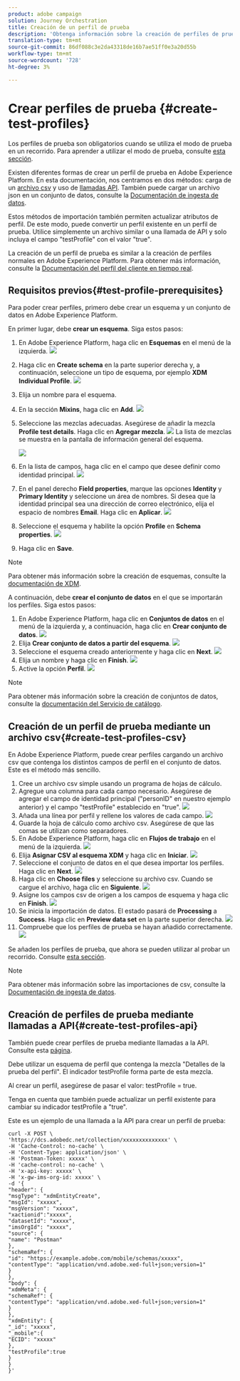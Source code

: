 ```yaml
---
product: adobe campaign
solution: Journey Orchestration
title: Creación de un perfil de prueba
description: 'Obtenga información sobre la creación de perfiles de prueba '
translation-type: tm+mt
source-git-commit: 86df088c3e2da43318de16b7ae51ff0e3a20d55b
workflow-type: tm+mt
source-wordcount: '728'
ht-degree: 3%

---
```



# Crear perfiles de prueba {#create-test-profiles}

Los perfiles de prueba son obligatorios cuando se utiliza el modo de prueba en un recorrido. Para aprender a utilizar el modo de prueba, consulte [esta sección](../building-journeys/testing-the-journey.md).

Existen diferentes formas de crear un perfil de prueba en Adobe Experience Platform. En esta documentación, nos centramos en dos métodos: carga de un [archivo csv](../building-journeys/creating-test-profiles.md#create-test-profiles-csv) y uso de [llamadas API](../building-journeys/creating-test-profiles.md#create-test-profiles-api). También puede cargar un archivo json en un conjunto de datos, consulte la [Documentación de ingesta de datos](https://experienceleague.adobe.com/docs/experience-platform/ingestion/tutorials/ingest-batch-data.html#add-data-to-dataset).

Estos métodos de importación también permiten actualizar atributos de perfil. De este modo, puede convertir un perfil existente en un perfil de prueba. Utilice simplemente un archivo similar o una llamada de API y solo incluya el campo &quot;testProfile&quot; con el valor &quot;true&quot;.

La creación de un perfil de prueba es similar a la creación de perfiles normales en Adobe Experience Platform. Para obtener más información, consulte la [Documentación del perfil del cliente en tiempo real](https://experienceleague.adobe.com/docs/experience-platform/profile/home.html).

## Requisitos previos{#test-profile-prerequisites}

Para poder crear perfiles, primero debe crear un esquema y un conjunto de datos en Adobe Experience Platform.

En primer lugar, debe **crear un esquema**. Siga estos pasos:

1. En Adobe Experience Platform, haga clic en **Esquemas** en el menú de la izquierda.
   ![](../assets/test-profiles-0.png)
1. Haga clic en **Create schema** en la parte superior derecha y, a continuación, seleccione un tipo de esquema, por ejemplo **XDM Individual Profile**.
   ![](../assets/test-profiles-1.png)
1. Elija un nombre para el esquema.
1. En la sección **Mixins**, haga clic en **Add**.
   ![](../assets/test-profiles-1-bis.png)
1. Seleccione las mezclas adecuadas. Asegúrese de añadir la mezcla **Profile test details**. Haga clic en **Agregar mezcla**.
   ![](../assets/test-profiles-1-ter.png)
La lista de mezclas se muestra en la pantalla de información general del esquema.

   ![](../assets/test-profiles-2.png)
1. En la lista de campos, haga clic en el campo que desee definir como identidad principal.
   ![](../assets/test-profiles-3.png)
1. En el panel derecho **Field properties**, marque las opciones **Identity** y **Primary Identity** y seleccione un área de nombres. Si desea que la identidad principal sea una dirección de correo electrónico, elija el espacio de nombres **Email**. Haga clic en **Aplicar**.
   ![](../assets/test-profiles-4.png)
1. Seleccione el esquema y habilite la opción **Profile** en **Schema properties**.
   ![](../assets/test-profiles-5.png)
1. Haga clic en **Save**.

>[!NOTE]
>
>Para obtener más información sobre la creación de esquemas, consulte la [documentación de XDM](https://experienceleague.adobe.com/docs/experience-platform/xdm/ui/resources/schemas.html#prerequisites).

A continuación, debe **crear el conjunto de datos** en el que se importarán los perfiles. Siga estos pasos:

1. En Adobe Experience Platform, haga clic en **Conjuntos de datos** en el menú de la izquierda y, a continuación, haga clic en **Crear conjunto de datos**.
   ![](../assets/test-profiles-6.png)
1. Elija **Crear conjunto de datos a partir del esquema**.
   ![](../assets/test-profiles-7.png)
1. Seleccione el esquema creado anteriormente y haga clic en **Next**.
   ![](../assets/test-profiles-8.png)
1. Elija un nombre y haga clic en **Finish**.
   ![](../assets/test-profiles-9.png)
1. Active la opción **Perfil**.
   ![](../assets/test-profiles-10.png)

>[!NOTE]
>
> Para obtener más información sobre la creación de conjuntos de datos, consulte la [documentación del Servicio de catálogo](https://experienceleague.adobe.com/docs/experience-platform/catalog/datasets/user-guide.html#getting-started).

## Creación de un perfil de prueba mediante un archivo csv{#create-test-profiles-csv}

En Adobe Experience Platform, puede crear perfiles cargando un archivo csv que contenga los distintos campos de perfil en el conjunto de datos. Este es el método más sencillo.

1. Cree un archivo csv simple usando un programa de hojas de cálculo.
1. Agregue una columna para cada campo necesario. Asegúrese de agregar el campo de identidad principal (&quot;personID&quot; en nuestro ejemplo anterior) y el campo &quot;testProfile&quot; establecido en &quot;true&quot;.
   ![](../assets/test-profiles-11.png)
1. Añada una línea por perfil y rellene los valores de cada campo.
   ![](../assets/test-profiles-12.png)
1. Guarde la hoja de cálculo como archivo csv. Asegúrese de que las comas se utilizan como separadores.
1. En Adobe Experience Platform, haga clic en **Flujos de trabajo** en el menú de la izquierda.
   ![](../assets/test-profiles-14.png)
1. Elija **Asignar CSV al esquema XDM** y haga clic en **Iniciar**.
   ![](../assets/test-profiles-16.png)
1. Seleccione el conjunto de datos en el que desea importar los perfiles. Haga clic en **Next**.
   ![](../assets/test-profiles-17.png)
1. Haga clic en **Choose files** y seleccione su archivo csv. Cuando se cargue el archivo, haga clic en **Siguiente**.
   ![](../assets/test-profiles-18.png)
1. Asigne los campos csv de origen a los campos de esquema y haga clic en **Finish**.
   ![](../assets/test-profiles-19.png)
1. Se inicia la importación de datos. El estado pasará de **Processing** a **Success**. Haga clic en **Preview data set** en la parte superior derecha.
   ![](../assets/test-profiles-20.png)
1. Compruebe que los perfiles de prueba se hayan añadido correctamente.
   ![](../assets/test-profiles-21.png)

Se añaden los perfiles de prueba, que ahora se pueden utilizar al probar un recorrido. Consulte [esta sección](../building-journeys/testing-the-journey.md).
>[!NOTE]
>
> Para obtener más información sobre las importaciones de csv, consulte la [Documentación de ingesta de datos](https://experienceleague.adobe.com/docs/experience-platform/ingestion/tutorials/map-a-csv-file.html#tutorials).

## Creación de perfiles de prueba mediante llamadas a API{#create-test-profiles-api}

También puede crear perfiles de prueba mediante llamadas a la API. Consulte esta [página](https://docs.adobe.com/content/help/es-ES/experience-platform/profile/home.html).

Debe utilizar un esquema de perfil que contenga la mezcla &quot;Detalles de la prueba del perfil&quot;. El indicador testProfile forma parte de esta mezcla.

Al crear un perfil, asegúrese de pasar el valor: testProfile = true.

Tenga en cuenta que también puede actualizar un perfil existente para cambiar su indicador testProfile a &quot;true&quot;.

Este es un ejemplo de una llamada a la API para crear un perfil de prueba:

```
curl -X POST \
'https://dcs.adobedc.net/collection/xxxxxxxxxxxxxx' \
-H 'Cache-Control: no-cache' \
-H 'Content-Type: application/json' \
-H 'Postman-Token: xxxxx' \
-H 'cache-control: no-cache' \
-H 'x-api-key: xxxxx' \
-H 'x-gw-ims-org-id: xxxxx' \
-d '{
"header": {
"msgType": "xdmEntityCreate",
"msgId": "xxxxx",
"msgVersion": "xxxxx",
"xactionid":"xxxxx",
"datasetId": "xxxxx",
"imsOrgId": "xxxxx",
"source": {
"name": "Postman"
},
"schemaRef": {
"id": "https://example.adobe.com/mobile/schemas/xxxxx",
"contentType": "application/vnd.adobe.xed-full+json;version=1"
}
},
"body": {
"xdmMeta": {
"schemaRef": {
"contentType": "application/vnd.adobe.xed-full+json;version=1"
}
},
"xdmEntity": {
"_id": "xxxxx",
"_mobile":{
"ECID": "xxxxx"
},
"testProfile":true
}
}
}'
```

